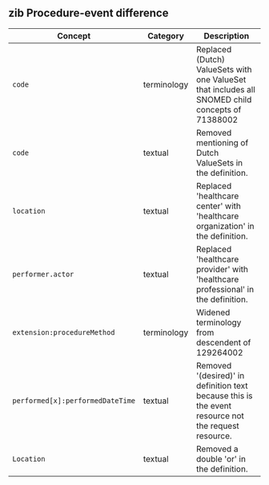 ## zib Procedure-event difference

| Concept         | Category          | Description                             | 
|-----------------|-------------------|-----------------------------------------|
| `code` | terminology | Replaced (Dutch) ValueSets with one ValueSet that includes all SNOMED child concepts of 71388002 |Procedure (procedure) and made it extensible. |
| `code` | textual | Removed mentioning of Dutch ValueSets in the definition. |
| `location` | textual | Replaced 'healthcare center' with 'healthcare organization' in the definition. |
| `performer.actor` | textual | Replaced 'healthcare provider' with 'healthcare professional' in the definition. |
| `extension:procedureMethod` | terminology | Widened terminology from descendent of 129264002|Action to all of SNOMED. Changed the binding from required to extensible. | 
| `performed[x]:performedDateTime` | textual | Removed '(desired)' in definition text because this is the event resource not the request resource. | 
| `Location` | textual | Removed a double 'or' in the definition.